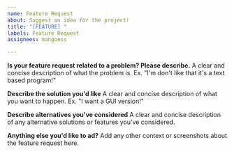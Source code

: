 ```yaml
---
name: Feature Request
about: Suggest an idea for the project!
title: "[FEATURE] "
labels: Feature Request
assignees: mangoess

---
```


**Is your feature request related to a problem? Please describe.**
A clear and concise description of what the problem is. Ex. "I'm don't like that it's a text based program!"

**Describe the solution you'd like**
A clear and concise description of what you want to happen. Ex. "I want a GUI version!"

**Describe alternatives you've considered**
A clear and concise description of any alternative solutions or features you've considered.

**Anything else you'd like to ad?**
Add any other context or screenshots about the feature request here.
